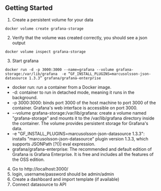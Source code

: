 
## Getting Started
1. Create a persistent volume for your data
```
docker volume create grafana-storage
```

2. Verify that the volume was created correctly, you should see a json output
```
docker volume inspect grafana-storage
```

3. Start grafana
```
docker run -d -p 3000:3000 --name=grafana --volume grafana-storage:/var/lib/grafana  -e “GF_INSTALL_PLUGINS=marcusolsson-json-datasource 1.3.3” grafana/grafana-enterprise
```
- docker run: run a container from a Docker image.
- -d: container to run in detached mode, meaning it runs in the background.
- -p 3000:3000: binds port 3000 of the host machine to port 3000 of the container. Grafana's web interface is accessible on port 3000.
- --volume grafana-storage:/var/lib/grafana: create a volume named "grafana-storage" and mounts it to the /var/lib/grafana directory inside the container. The volume provides persistent storage for Grafana's data.
- -e "GF_INSTALL_PLUGINS=marcusolsson-json-datasource 1.3.3": installs "marcusolsson-json-datasource" plugin version 1.3.3, which supports JSONPath [?()] eval expression.
- grafana/grafana-enterprise: The recommended and default edition of Grafana is Grafana Enterprise. It is free and includes all the features of the OSS edition.

4. Go to http://localhost:3000/
5. login, username/password should be admin/admin
6. Create a dashboard and import template (if available)
7. Connect datasource to API
